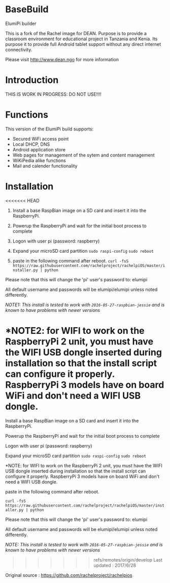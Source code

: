 # BaseBuild
ElumiPi builder 

This is a fork of the Rachel image for DEAN. Purpose is to provide a classroom environment for educational project in Tanzania and Kenia. Its purpose it to provide full Android tablet support without any direct internet connectivity.

Please visit http://www.dean.ngo for more information

# Introduction
THIS IS WORK IN PROGRESS: DO NOT USE!!!!

# Functions
This version of the ElumiPi build supports:
- Secured WiFi access point
- Local DHCP, DNS
- Android application store 
- Web pages for management of the sytem and content management
- WiKiPedia alike functions
- Mail and calender functionality   
 
# Installation
<<<<<<< HEAD
1. Install a base RaspBian image on a SD card and insert it into the RaspberryPi.

2. Powerup the RaspberryPi and wait for the initial boot process to complete

3. Logon with user pi (password: raspberry)
  
4. Expand your microSD card partition
`sudo raspi-config`
`sudo reboot`

5. paste in the following command after reboot.
`curl -fsS https://raw.githubusercontent.com/rachelproject/rachelpiOS/master/installer.py | python`

Please note that this will change the 'pi' user's password to: elumipi

All default username and passwords will be elumipi/elumipi unless noted differently.

*NOTE1: This install is tested to work with `2016-05-27-raspbian-jessie` and is known to have problems with newer versions*

*NOTE2: for WIFI to work on the RaspberryPi 2 unit, you must have the WIFI USB dongle inserted
during installation so that the install script can configure it properly. RaspberryPi 3 models have on board WiFi and don't need a WIFI USB dongle.
=======
Install a base RaspBian image on a SD card and insert it into the RaspberryPi.

Powerup the RaspberryPi and wait for the initial boot process to complete

Logon with user pi (password: raspberry)
  
Expand your microSD card partition
`sudo raspi-config`
`sudo reboot`

*NOTE: for WIFI to work on the RaspberryPi 2 unit, you must have the WIFI USB dongle inserted
during installation so that the install script can configure it properly. RaspberryPi 3 models have on board WiFi and don't need a WIFI USB dongle.

paste in the following command after reboot.

`curl -fsS https://raw.githubusercontent.com/rachelproject/rachelpiOS/master/installer.py | python`

Please note that this will change the 'pi' user's password to: elumipi

All default username and passwords will be elumipi/elumipi unless noted differently.

*NOTE: This install is tested to work with `2016-05-27-raspbian-jessie` and is known to have problems with newer versions*

>>>>>>> refs/remotes/origin/develop
Last updated : 2017/6/28

Original source : https://github.com/rachelproject/rachelpios
